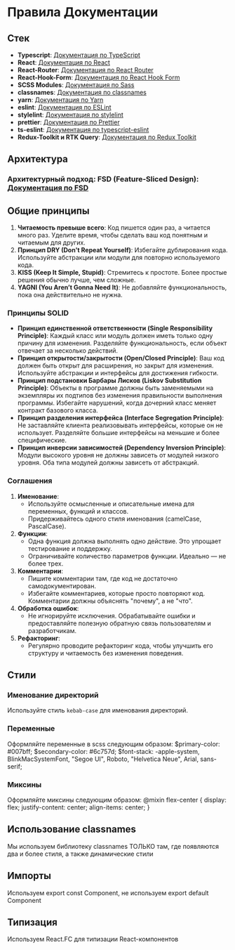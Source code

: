 # Правила Документации

## Стек

- **Typescript**: [Документация по TypeScript](https://www.typescriptlang.org/)
- **React**: [Документация по React](https://github.com/facebook/react)
- **React-Router**: [Документация по React Router](https://reactrouter.com/en/main)
- **React-Hook-Form**: [Документация по React Hook Form](https://www.react-hook-form.com/)
- **SCSS Modules**: [Документация по Sass](https://sass-lang.com/)
- **classnames**: [Документация по classnames](https://jedwatson.github.io/classnames/)
- **yarn**: [Документация по Yarn](https://yarnpkg.com/)
- **eslint**: [Документация по ESLint](https://eslint.org/)
- **stylelint**: [Документация по stylelint](https://github.com/stylelint/stylelint)
- **prettier**: [Документация по Prettier](https://prettier.io/)
- **ts-eslint**: [Документация по typescript-eslint](https://typescript-eslint.io/)
- **Redux-Toolkit и RTK Query**: [Документация по Redux Toolkit](https://redux-toolkit.js.org/)

## Архитектура

### Архитектурный подход: FSD (Feature-Sliced Design): [Документация по FSD](https://feature-sliced.design/ru/docs)

## Общие принципы

1. **Читаемость превыше всего**: Код пишется один раз, а читается много раз. Уделите время, чтобы сделать ваш код понятным и читаемым для других.
2. **Принцип DRY (Don't Repeat Yourself)**: Избегайте дублирования кода. Используйте абстракции или модули для повторно используемого кода.
3. **KISS (Keep It Simple, Stupid)**: Стремитесь к простоте. Более простые решения обычно лучше, чем сложные.
4. **YAGNI (You Aren’t Gonna Need It)**: Не добавляйте функциональность, пока она действительно не нужна.

### Принципы SOLID

- **Принцип единственной ответственности (Single Responsibility Principle)**: Каждый класс или модуль должен иметь только одну причину для изменения. Разделяйте функциональность, если объект отвечает за несколько действий.
- **Принцип открытости/закрытости (Open/Closed Principle)**: Ваш код должен быть открыт для расширения, но закрыт для изменения. Используйте абстракции и интерфейсы для достижения гибкости.
- **Принцип подстановки Барбары Лисков (Liskov Substitution Principle)**: Объекты в программе должны быть заменяемыми на экземпляры их подтипов без изменения правильности выполнения программы. Избегайте нарушений, когда дочерний класс меняет контракт базового класса.
- **Принцип разделения интерфейса (Interface Segregation Principle)**: Не заставляйте клиента реализовывать интерфейсы, которые он не использует. Разделяйте большие интерфейсы на меньшие и более специфические.
- **Принцип инверсии зависимостей (Dependency Inversion Principle)**: Модули высокого уровня не должны зависеть от модулей низкого уровня. Оба типа модулей должны зависеть от абстракций.

### Соглашения

1. **Именование**:
   - Используйте осмысленные и описательные имена для переменных, функций и классов.
   - Придерживайтесь одного стиля именования (camelCase, PascalCase).
2. **Функции**:
   - Одна функция должна выполнять одно действие. Это упрощает тестирование и поддержку.
   - Ограничивайте количество параметров функции. Идеально — не более трех.
3. **Комментарии**:
   - Пишите комментарии там, где код не достаточно самодокументирован.
   - Избегайте комментариев, которые просто повторяют код. Комментарии должны объяснять "почему", а не "что".
4. **Обработка ошибок**:
   - Не игнорируйте исключения. Обрабатывайте ошибки и предоставляйте полезную обратную связь пользователям и разработчикам.
5. **Рефакторинг**:
   - Регулярно проводите рефакторинг кода, чтобы улучшить его структуру и читаемость без изменения поведения.

## Стили

### Именование директорий

Используйте стиль `kebab-case` для именования директорий.

### Переменные

Оформляйте переменные в scss следующим образом:
$primary-color: #007bff;
$secondary-color: #6c757d;
$font-stack: -apple-system, BlinkMacSystemFont, "Segoe UI", Roboto, "Helvetica Neue", Arial, sans-serif;

### Миксины

Оформляйте миксины следующим образом:
@mixin flex-center {
display: flex;
justify-content: center;
align-items: center;
}

## Использование classnames

Мы используем библиотеку classnames ТОЛЬКО там, где появляются два и более стиля, а также динамические стили

## Импорты

Используем export const Component, не используем export default Component

## Типизация

Используем React.FC для типизации React-компонентов
